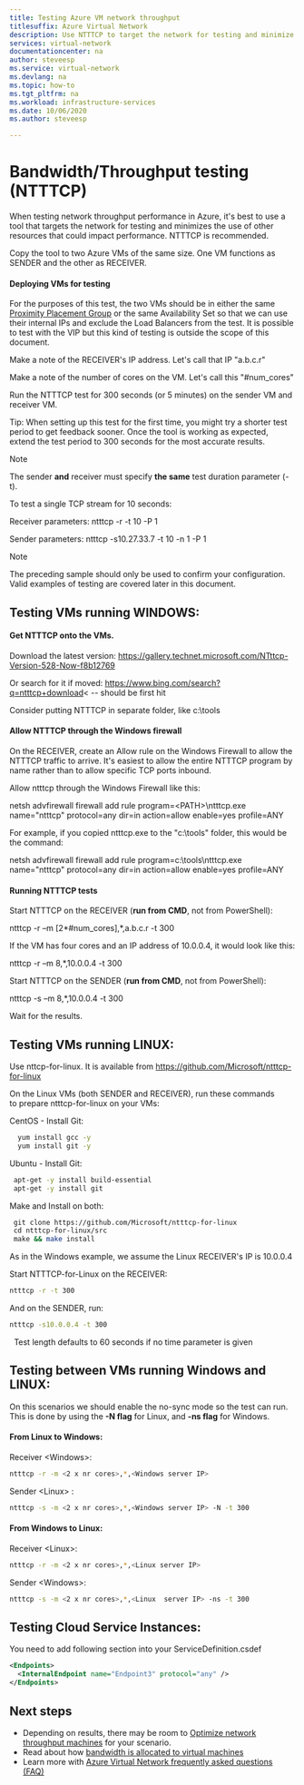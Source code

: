 ```yaml
---
title: Testing Azure VM network throughput
titlesuffix: Azure Virtual Network
description: Use NTTTCP to target the network for testing and minimize the use of other resources that could impact performance.
services: virtual-network
documentationcenter: na
author: steveesp
ms.service: virtual-network
ms.devlang: na
ms.topic: how-to
ms.tgt_pltfrm: na
ms.workload: infrastructure-services
ms.date: 10/06/2020
ms.author: steveesp

---
```


# Bandwidth/Throughput testing (NTTTCP)

When testing network throughput performance in Azure, it's best to use a tool that targets the network for testing and minimizes the use of other resources that could impact performance. NTTTCP is recommended.

Copy the tool to two Azure VMs of the same size. One VM functions as SENDER
and the other as RECEIVER.

#### Deploying VMs for testing
For the purposes of this test, the two VMs should be in either the same [Proximity Placement Group](../virtual-machines/windows/co-location.md) or the same Availability Set so that we can use their internal IPs and exclude the Load Balancers from the test. It is possible to test with the VIP but this kind of testing is outside the scope of this document.

Make a note of the RECEIVER's IP address. Let's call that IP "a.b.c.r"

Make a note of the number of cores on the VM. Let's call this "\#num\_cores"

Run the NTTTCP test for 300 seconds (or 5 minutes) on the sender VM and receiver VM.

Tip: When setting up this test for the first time, you might try a shorter test period to get feedback sooner. Once the tool is working as expected, extend the test period to 300 seconds for the most accurate results.

> [!NOTE]
> The sender **and** receiver must specify **the same** test duration
parameter (-t).

To test a single TCP stream for 10 seconds:

Receiver parameters: ntttcp -r -t 10 -P 1

Sender parameters: ntttcp -s10.27.33.7 -t 10 -n 1 -P 1

> [!NOTE]
> The preceding sample should only be used to confirm your configuration. Valid examples of testing are covered later in this document.

## Testing VMs running WINDOWS:

#### Get NTTTCP onto the VMs.

Download the latest version:
<https://gallery.technet.microsoft.com/NTttcp-Version-528-Now-f8b12769>

Or search for it if moved: <https://www.bing.com/search?q=ntttcp+download>\< -- should be first hit

Consider putting NTTTCP in separate folder, like c:\\tools

#### Allow NTTTCP through the Windows firewall
On the RECEIVER, create an Allow rule on the Windows Firewall to allow the
NTTTCP traffic to arrive. It's easiest to allow the entire NTTTCP program by
name rather than to allow specific TCP ports inbound.

Allow ntttcp through the Windows Firewall like this:

netsh advfirewall firewall add rule program=\<PATH\>\\ntttcp.exe name="ntttcp" protocol=any dir=in action=allow enable=yes profile=ANY

For example, if you copied ntttcp.exe to the "c:\\tools" folder, this would be the command: 

netsh advfirewall firewall add rule program=c:\\tools\\ntttcp.exe name="ntttcp" protocol=any dir=in action=allow enable=yes profile=ANY

#### Running NTTTCP tests

Start NTTTCP on the RECEIVER (**run from CMD**, not from PowerShell):

ntttcp -r –m [2\*\#num\_cores],\*,a.b.c.r -t 300

If the VM has four cores and an IP address of 10.0.0.4, it would look like this:

ntttcp -r –m 8,\*,10.0.0.4 -t 300


Start NTTTCP on the SENDER (**run from CMD**, not from PowerShell):

ntttcp -s –m 8,\*,10.0.0.4 -t 300 

Wait for the results.


## Testing VMs running LINUX:

Use nttcp-for-linux. It is available from <https://github.com/Microsoft/ntttcp-for-linux>

On the Linux VMs (both SENDER and RECEIVER), run these commands to prepare ntttcp-for-linux on your VMs:

CentOS - Install Git:
``` bash
  yum install gcc -y  
  yum install git -y
```
Ubuntu - Install Git:
``` bash
 apt-get -y install build-essential  
 apt-get -y install git
```
Make and Install on both:
``` bash
 git clone https://github.com/Microsoft/ntttcp-for-linux
 cd ntttcp-for-linux/src
 make && make install
```

As in the Windows example, we assume the Linux RECEIVER's IP is 10.0.0.4

Start NTTTCP-for-Linux on the RECEIVER:

``` bash
ntttcp -r -t 300
```

And on the SENDER, run:

``` bash
ntttcp -s10.0.0.4 -t 300
```
 
Test length defaults to 60 seconds if no time parameter is given

## Testing between VMs running Windows and LINUX:

On this scenarios we should enable the no-sync mode so the test can run. This is done by using the **-N flag** for Linux, and **-ns flag** for Windows.

#### From Linux to Windows:

Receiver \<Windows>:

``` bash
ntttcp -r -m <2 x nr cores>,*,<Windows server IP>
```

Sender \<Linux> :

``` bash
ntttcp -s -m <2 x nr cores>,*,<Windows server IP> -N -t 300
```

#### From Windows to Linux:

Receiver \<Linux>:

``` bash
ntttcp -r -m <2 x nr cores>,*,<Linux server IP>
```

Sender \<Windows>:

``` bash
ntttcp -s -m <2 x nr cores>,*,<Linux  server IP> -ns -t 300
```
## Testing Cloud Service Instances:
You need to add following section into your ServiceDefinition.csdef
```xml
<Endpoints>
  <InternalEndpoint name="Endpoint3" protocol="any" />
</Endpoints> 
```

## Next steps
* Depending on results, there may be room to [Optimize network throughput machines](virtual-network-optimize-network-bandwidth.md) for your scenario.
* Read about how [bandwidth is allocated to virtual machines](virtual-machine-network-throughput.md)
* Learn more with [Azure Virtual Network frequently asked questions (FAQ)](virtual-networks-faq.md)
